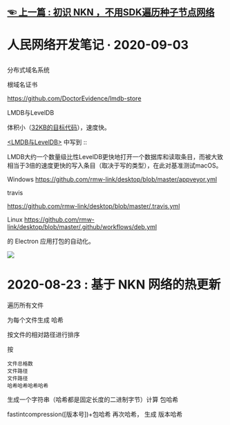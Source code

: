 ## [☜ 上一篇 : 初识 NKN ，不用SDK遍历种子节点网络](https://github.com/rmw-link/blog/blob/master/1.md)

# 人民网络开发笔记 · 2020-09-03

## 

分布式域名系统


根域名证书






https://github.com/DoctorEvidence/lmdb-store

LMDB与LevelDB


体积小（[32KB的目标代码](https://symas.com/lmdb/)），速度快。

[<LMDB与LevelDB>](https://mozilla.github.io/firefox-browser-architecture/text/0017-lmdb-vs-leveldb.html) 中写到 ::
  
  LMDB大约一个数量级比性LevelDB更快地打开一个数据库和读取条目，而被大致相当于3倍的速度更快的写入条目（取决于写的类型），在此对基准测试macOS。



Windows
https://github.com/rmw-link/desktop/blob/master/appveyor.yml


travis

https://github.com/rmw-link/desktop/blob/master/.travis.yml


Linux 
https://github.com/rmw-link/desktop/blob/master/.github/workflows/deb.yml

的 Electron 应用打包的自动化。

![](https://gcxfd.github.io/img/20200903163511.png)

# 2020-08-23 : 基于 NKN 网络的热更新

遍历所有文件

为每个文件生成 哈希

按文件的相对路径进行排序

按

```
文件总格数
文件路径
文件路径
哈希哈希哈希哈希
```

生成一个字符串（哈希都是固定长度的二进制字节）计算 包哈希

fastintcompression([版本号])+包哈希 再次哈希， 生成 版本哈希


